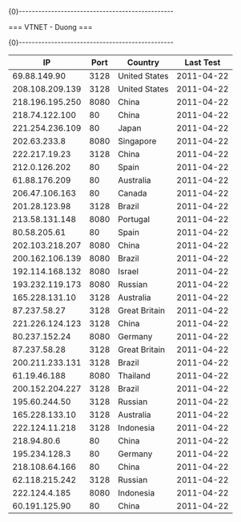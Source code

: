 {0}------------------------------------------------

=== VTNET - Duong ===

{0}------------------------------------------------

| IP              | Port | Country       | Last Test  |
|-----------------|------|---------------|------------|
| 69.88.149.90    | 3128 | United States | 2011-04-22 |
| 208.108.209.139 | 3128 | United States | 2011-04-22 |
| 218.196.195.250 | 8080 | China         | 2011-04-22 |
| 218.74.122.100  | 80   | China         | 2011-04-22 |
| 221.254.236.109 | 80   | Japan         | 2011-04-22 |
| 202.63.233.8    | 8080 | Singapore     | 2011-04-22 |
| 222.217.19.23   | 3128 | China         | 2011-04-22 |
| 212.0.126.202   | 80   | Spain         | 2011-04-22 |
| 61.88.176.209   | 80   | Australia     | 2011-04-22 |
| 206.47.106.163  | 80   | Canada        | 2011-04-22 |
| 201.28.123.98   | 3128 | Brazil        | 2011-04-22 |
| 213.58.131.148  | 8080 | Portugal      | 2011-04-22 |
| 80.58.205.61    | 80   | Spain         | 2011-04-22 |
| 202.103.218.207 | 8080 | China         | 2011-04-22 |
| 200.162.106.139 | 8080 | Brazil        | 2011-04-22 |
| 192.114.168.132 | 8080 | Israel        | 2011-04-22 |
| 193.232.119.173 | 8080 | Russian       | 2011-04-22 |
| 165.228.131.10  | 3128 | Australia     | 2011-04-22 |
| 87.237.58.27    | 3128 | Great Britain | 2011-04-22 |
| 221.226.124.123 | 3128 | China         | 2011-04-22 |
| 80.237.152.24   | 8080 | Germany       | 2011-04-22 |
| 87.237.58.28    | 3128 | Great Britain | 2011-04-22 |
| 200.211.233.131 | 3128 | Brazil        | 2011-04-22 |
| 61.19.46.188    | 8080 | Thailand      | 2011-04-22 |
| 200.152.204.227 | 3128 | Brazil        | 2011-04-22 |
| 195.60.244.50   | 3128 | Russian       | 2011-04-22 |
| 165.228.133.10  | 3128 | Australia     | 2011-04-22 |
| 222.124.11.218  | 3128 | Indonesia     | 2011-04-22 |
| 218.94.80.6     | 80   | China         | 2011-04-22 |
| 195.234.128.3   | 80   | Germany       | 2011-04-22 |
| 218.108.64.166  | 80   | China         | 2011-04-22 |
| 62.118.215.242  | 3128 | Russian       | 2011-04-22 |
| 222.124.4.185   | 8080 | Indonesia     | 2011-04-22 |
| 60.191.125.90   | 80   | China         | 2011-04-22 |
